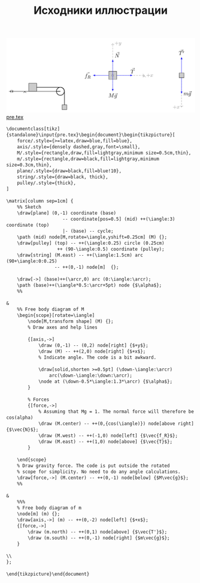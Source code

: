 ﻿---
title: "Исходники иллюстрации"
type: "notpost"
---
<a class="imag2" href="/cook/gallery/tikzpicture_1a7e4c198761d25cdac23f57a9873178.tex"><img src="/cook/gallery/tikzpicture_1a7e4c198761d25cdac23f57a9873178.pdf.jpg" alt=""></a>
<a href="/cook/gallery/pre">pre.tex</a>
<pre><code class="language-latex">\documentclass[tikz]{standalone}\input{pre.tex}\begin{document}\begin{tikzpicture}[
    force/.style={>=latex,draw=blue,fill=blue},
    axis/.style={densely dashed,gray,font=\small},
    M/.style={rectangle,draw,fill=lightgray,minimum size=0.5cm,thin},
    m/.style={rectangle,draw=black,fill=lightgray,minimum size=0.3cm,thin},
    plane/.style={draw=black,fill=blue!10},
    string/.style={draw=black, thick},
    pulley/.style={thick},
]

\matrix[column sep=1cm] {
    %% Sketch
    \draw[plane] (0,-1) coordinate (base)
                     -- coordinate[pos=0.5] (mid) ++(\iangle:3) coordinate (top)
                     |- (base) -- cycle;
    \path (mid) node[M,rotate=\iangle,yshift=0.25cm] (M) {};
    \draw[pulley] (top) -- ++(\iangle:0.25) circle (0.25cm)
                   ++ (90-\iangle:0.5) coordinate (pulley);
    \draw[string] (M.east) -- ++(\iangle:1.5cm) arc (90+\iangle:0:0.25)
                  -- ++(0,-1) node[m]  {};

    \draw[->] (base)++(\arcr,0) arc (0:\iangle:\arcr);
    \path (base)++(\iangle*0.5:\arcr+5pt) node {$\alpha$};
    %%

&
    %% Free body diagram of M
    \begin{scope}[rotate=\iangle]
        \node[M,transform shape] (M) {};
        % Draw axes and help lines

        {[axis,->]
            \draw (0,-1) -- (0,2) node[right] {$+y$};
            \draw (M) -- ++(2,0) node[right] {$+x$};
            % Indicate angle. The code is a bit awkward.

            \draw[solid,shorten >=0.5pt] (\down-\iangle:\arcr)
                arc(\down-\iangle:\down:\arcr);
            \node at (\down-0.5*\iangle:1.3*\arcr) {$\alpha$};
        }

        % Forces
        {[force,->]
            % Assuming that Mg = 1. The normal force will therefore be cos(alpha)
            \draw (M.center) -- ++(0,{cos(\iangle)}) node[above right] {$\vec{N}$};
            \draw (M.west) -- ++(-1,0) node[left] {$\vec{f_R}$};
            \draw (M.east) -- ++(1,0) node[above] {$\vec{T}$};
        }

    \end{scope}
    % Draw gravity force. The code is put outside the rotated
    % scope for simplicity. No need to do any angle calculations. 
    \draw[force,->] (M.center) -- ++(0,-1) node[below] {$M\vec{g}$};
    %%

&
    %%%
    % Free body diagram of m
    \node[m] (m) {};
    \draw[axis,->] (m) -- ++(0,-2) node[left] {$+x$};
    {[force,->]
        \draw (m.north) -- ++(0,1) node[above] {$\vec{T'}$};
        \draw (m.south) -- ++(0,-1) node[right] {$m\vec{g}$};
    }

\\
};

\end{tikzpicture}\end{document}</code></pre>